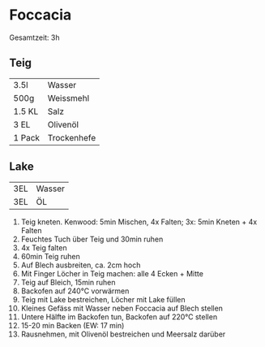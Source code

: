 # Foccacia

Gesamtzeit: 3h

## Teig
|        |             |
|--------|-------------|
| 3.5l   | Wasser      |
| 500g   | Weissmehl   |
| 1.5 KL | Salz        |
| 3 EL   | Olivenöl    |
| 1 Pack | Trockenhefe |

## Lake
|     |        |
|-----|--------|
| 3EL | Wasser |
| 3EL | ÖL     |

1. Teig kneten. Kenwood: 5min Mischen, 4x Falten; 3x: 5min Kneten + 4x Falten
2. Feuchtes Tuch über Teig und 30min ruhen
3. 4x Teig falten
4. 60min Teig ruhen
5. Auf Blech ausbreiten, ca. 2cm hoch
6. Mit Finger Löcher in Teig machen: alle 4 Ecken + Mitte
7. Teig auf Bleich, 15min ruhen
8. Backofen auf 240°C vorwärmen
9. Teig mit Lake bestreichen, Löcher mit Lake füllen
10. Kleines Gefäss mit Wasser neben Foccacia auf Blech stellen
11. Untere Hälfte im Backofen tun, Backofen auf 220°C stellen
12. 15-20 min Backen (EW: 17 min)
13. Rausnehmen, mit Olivenöl bestreichen und Meersalz darüber
